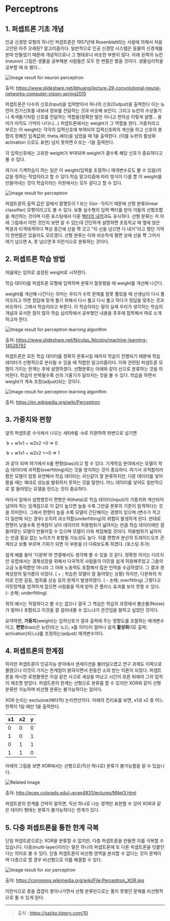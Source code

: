 # Perceptrons



## 1. 퍼셉트론 기초 개념

인공 신경망 모형의 하나인 퍼셉트론은 1957년에 Rosenblatt라는 사람에 의해서 처음 고안된 아주 오래된? 알고리즘이다. 일반적으로 인공 신경망 시스템은 동물의 신경계를 본따 만들었기 때문에 개념적으로나 그 형태로나 비슷한 부분이 많다. 아래 왼쪽의 뉴런(neuron) 그림은 생물을 공부해본 사람들은 모두 한 번쯤은 봤을 것이다. 생물심리학을 공부할 때 또 봤다...



![Image result for neuron perceptron](https://image.slidesharecdn.com/lecture29-convolutionalneuralnetworks-visionspring2015-150504114140-conversion-gate02/95/lecture-29-convolutional-neural-networks-computer-vision-spring2015-9-638.jpg?cb=1430740006)

출처: https://www.slideshare.net/jbhuang/lecture-29-convolutional-neural-networks-computer-vision-spring2015





퍼셉트론은 다수의 신호(Input)을 입력받아서 하나의 신호(Output)을 출력한다 이는 뉴런이 전기신호를 내보내 정보를 전달하는 것과 비슷해 보인다. 그리고 뉴런의 수상돌기나 축색돌기처럼 신호를 전달하는 역할을(정확한 말은 아니고 편의상 이렇게 설명... 용어가 아직도 기억이 나다니...) 퍼셉트론에서는 weight가 그 역할을 한다. 가중치라고 부르는 이 weight는 각각의 입력신호에 부여되어 입력신호와의 계산을 하고 신호의 총합이 정해진 임계값(θ; theta,세타)을 넘었을 때 1을 출력한다. (이를 뉴련의 활성화activation 으로도 표현) 넘지 못하면 0 또는 -1을 출력한다.



각 입력신호에는 고유한 weight가 부여되며 weight가 클수록 해당 신호가 중요하다고 볼 수 있다.



여기서 기계학습이 하는 일은 이 weight(입력을 조절하니 매개변수로도 볼 수 있음)의 값을 정하는 작업이라고 할 수 있다.학습 알고리즘에 따라 방식이 다를 뿐 이 weight를 만들어내는 것이 학습이라는 차원에서는  모두 같다고 할 수 있다.



![Image result for perceptron](http://www.saedsayad.com/images/Perceptron_3.png)



퍼셉트론의 출력 값은 앞에서 말했듯이 1 또는 0(or -1)이기 때문에 선형 분류(linear classifier) 모형이라고도 볼 수 있다. 보통 실수형의 입력 벡터를 받아 이들의 선형조합을 계산하는 것이며 다른 포스팅에서 다룬 [벡터의 내적](http://sacko.tistory.com/7)과도 유사하다. 선형 분류는 저 아래 그림에서 어떤 것인지 보면 알 수 있는데 간단하게 설명하면 초등학교 때 옆에 앉은 짝꿍과 티격태격하다 책상 중간에 선을 쫙 긋고 "이 선을 넘으면 다 내거"라고 했던 기억이 한번쯤은 있을지도 모르겠다. 선형 분류는 이와 비슷하게 평면 상에 선을 쫙 그어서 여기 넘으면 A, 못 넘으면 B 이런식으로 분류하는 것이다.





## 2. 퍼셉트론 학습 방법

처음에는 임의로 설정된 weight로 시작한다.

학습 데이터를 퍼셉트론 모형에 입력하며 분류가 잘못됐을 때 weight를 개선해 나간다.

weight를 개선해 나간다는 의미는 우리가 수학 문제를 잘못 풀었을 때 선생님이 다시 풀어오라고 하면 정답에 맞게 풀기 위해서 다시 풀고 다시 풀고 하다가 정답을 맞추는 것과 비슷하다. 그래서 학습이라고 부른다. 이 학습이라는 말이 실제 우리가 생각하는 학습의 개념과 유사한 점이 많아 학습 심리학에서 공부했던 내용을 추후에 접목해서 따로 소개하고자 한다.



![Image result for perceptron learning algorithm](https://image.slidesharecdn.com/machine-learning-120930145310-phpapp01/95/machine-learning-with-applications-in-categorization-popularity-and-sequence-labeling-75-638.jpg?cb=1354541953)

출처: https://www.slideshare.net/Nicolas_Nicolov/machine-learning-14528792





퍼셉트론은 모든 학습 데이터를 정확히 분류시킬 때까지 학습이 진행되기 때문에 학습 데이터가 선형적으로 분리될 수 있을 때 적합한 알고리즘이다. 이와 관련된 퍼셉트론 모형이 가지는 한계는 후에 설명하겠다. 선형분류는 아래와 같이 선으로 분류하는 것을 의미한다. 학습이 반복될수록 선의 기울기가 달라지는 것을 볼 수 있다. 학습을 하면서 weight가 계속 조정(adjust)되는 것이다.



![Image result for perceptron learning algorithm](https://upload.wikimedia.org/wikipedia/commons/thumb/8/8a/Perceptron_example.svg/500px-Perceptron_example.svg.png)

출처: https://en.wikipedia.org/wiki/Perceptron





## 3. 가중치와 편향

앞의 퍼셉트론 수식에서 나오는 세타θ를 -b로 치환하여 좌변으로 넘기면 



​    b + w1x1 + w2x2 <0    => 0

​    b + w1x1 + w2x2 >=0  => 1



과 같이 되며 여기에서 b를 편향(bias)라고 할 수 있다. 기계학습 분야에서는 모델이 학습 데이터에 과적합(overfitting)되는 것을 방지하는 것이 중요하다. 여기서 과적합이라 함은 모델이 엄청 유연해서 학습 데이터는 귀신같이 잘 분류하지만, 다른 데이터를 넣어봤을 때는 제대로 성능을 발휘하지 못하는 것을 말한다. 어느 데이터를 넣어도 일반적으로 잘 들어맞는 모델을 만드는 것이 중요하다.



따라서 앞에서 설명했듯이 편향은 θ(theta)로 학습 데이터(Input)이 가중치와 계산되어 넘어야 하는 임계점으로 이 값이 높으면 높을 수록 그만큼 분류의 기준이 엄격하다는 것을 의미한다. 그래서 편향이 높을 수록 모델이 간단해지는 경향이 있으며 (변수가 적고 더 일반화 되는 경우) 오히려 과소적합(underfitting)의 위험이 발생하게 된다. 반대로 편향이 낮을수록 한계점이 낮아 데이터의 허용범위가 넓어지는 만큼 학습 데이터에만 잘 들어맞는 모델이 만들어질 수 있으며 모델이 더욱 복잡해질 것이다. 허용범위가 넓어지는 만큼 필요 없는 노이즈가 포함될 가능성도 높다. 이를 편향과 분산의 트레이드오프 관계라고 보통 부르며 기회가 되면 이 부분을 더 다뤄보도록 하겠다. (포스팅 추가)



쉽게 예를 들어 '다문화'와 연결해서도 생각해 볼 수 있을 것 같다. 정확한 의미는 다르지만 유럽에서는 경제성장을 위해서 다국적의 사람들의 이민을 쉽게 허용해주었고 그들의 고급 노동력뿐만 아니라 그 아래 노동력도 포함해서 많은 인력을 수급하였다. 그 결과 경제성장의 밑거름이 되었다. ( + ; 학습한 모델이 잘 들어맞는 상황) 하지만, 다문화의 차이로 인한 갈등, 범죄율 상승 등의 문제가 발생하였다. ( - 손해; overfitting) 그렇다고 이민정책을 엄격하게 잡으면 사람들을 적게 받아 큰 플러스 효과를 보지 못할 수 있다. (- 손해; underfitting)



위의 예시는 적절하다고 볼 수는 없으나 결국 그 핵심은 학습의 과정에서 불순물(Noise)가 얼마나 포함되고 이것을 잘 걸러내줄 수 있느냐가 관건임을 말하고 싶었던 것이다.







요약하면, **가중치**(weight)는 입력신호가 결과 출력에 주는 영향도를 조절하는 매개변수이고, **편향**(bias)은 뉴런(또는 노드; x를 의미)이 얼마나 쉽게 **활성화**(1로 출력; activation)되느냐를 조정하는(adjust) 매개변수이다.









## 4. 퍼셉트론의 한계점

하지만 퍼셉트론이 인공지능 분야에서 센세이션을 불러일으켰고 연구 과제도 이쪽으로 몰렸으나 이것이 가지는 한계점이 밝혀지면서 한동안 소외 받는 이론이 되었다. 퍼셉트론을 제시한 로젠블랫은 자살 같은 사고로 세상을 떠났고 시간이 흐른 뒤에야 그의 업적이 재조명 받았다. 퍼셉트론의 한계는 선형으로 분류를 할 수 있지만 XOR와 같이 선형 분류만 가능하며 비선형 분류는 불가능하다는 점이다.



XOR 논리는 exclusive(배타적) 논리연산이다. 아래의 진리표를 보면, x1과 x2 중 어느 한쪽이 1일 때만 1을 출력한다.



| x1   | x2   | y    |
| ---- | ---- | ---- |
| 0    | 0    | 0    |
| 1    | 0    | 1    |
| 0    | 1    | 1    |
| 1    | 1    | 0    |



아래의 그림을 보면 XOR에서는 선형으로(직선 하나로) 분류가 불가능함을 알 수 있습니다.



![Related image](http://ecee.colorado.edu/~ecen4831/lectures/xor2.gif)

출처: http://ecee.colorado.edu/~ecen4831/lectures/NNet3.html



퍼셉트론의 한계를 간략히 말하면, 직선 하나로 나눈 영역만 표현할 수 있어 XOR과 같은 데이터 형태는 분류가 불가능하다는 한계가 있다.









## 5. 다층 퍼셉트론을 통한 한계 극복

단일 퍼셉트론으로는 XOR을 분류할 수 없지만, 다층 퍼셉트론을 만들면 이를 극복할 수 있습니다. 다층(multi-layer)이라는 말은 하나의 퍼셉트론에 또 다른 퍼셉트론을 덧붙인다는 의미로 볼 수 있다. 단층 퍼셉트론이 비선형 영역을 분리할 수 없다는 것이 문제이며 다층으로 할 경우 비선형으로 이를 해결할 수 있다.



![Image result for xor perceptron](https://upload.wikimedia.org/wikipedia/commons/b/b2/Perceptron_XOR.jpg)

출처: https://commons.wikimedia.org/wiki/File:Perceptron_XOR.jpg



이런식으로 층을 겹겹이 쌓아나가면서 선형 분류만으로는 풀지 못했던 문제를 비선형적으로 풀 수 있게 된다.





-----------

> 출처 : https://sacko.tistory.com/10